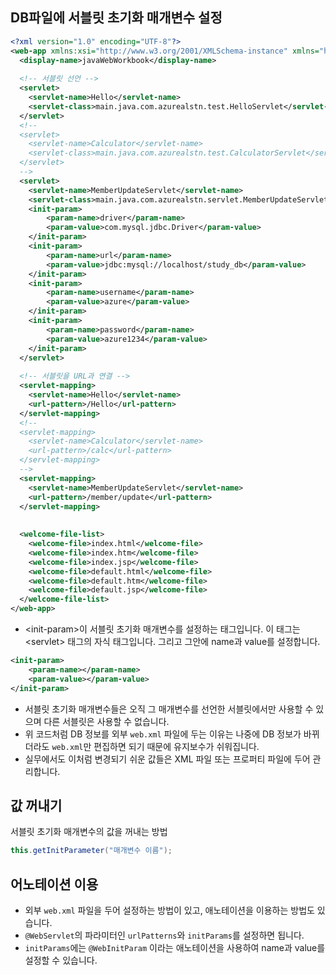 ## DB파일에 서블릿 초기화 매개변수 설정

```xml
<?xml version="1.0" encoding="UTF-8"?>
<web-app xmlns:xsi="http://www.w3.org/2001/XMLSchema-instance" xmlns="http://xmlns.jcp.org/xml/ns/javaee" xsi:schemaLocation="http://xmlns.jcp.org/xml/ns/javaee http://xmlns.jcp.org/xml/ns/javaee/web-app_3_1.xsd" id="WebApp_ID" version="3.1">
  <display-name>javaWebWorkbook</display-name>
  
  <!-- 서블릿 선언 -->
  <servlet>
  	<servlet-name>Hello</servlet-name>
  	<servlet-class>main.java.com.azurealstn.test.HelloServlet</servlet-class>
  </servlet>
  <!-- 
  <servlet>
  	<servlet-name>Calculator</servlet-name>
  	<servlet-class>main.java.com.azurealstn.test.CalculatorServlet</servlet-class>
  </servlet>
  -->
  <servlet>
  	<servlet-name>MemberUpdateServlet</servlet-name>
  	<servlet-class>main.java.com.azurealstn.servlet.MemberUpdateServlet</servlet-class>
  	<init-param>
  		<param-name>driver</param-name>
  		<param-value>com.mysql.jdbc.Driver</param-value>
  	</init-param>
  	<init-param>
  		<param-name>url</param-name>
  		<param-value>jdbc:mysql://localhost/study_db</param-value>
  	</init-param>
  	<init-param>
  		<param-name>username</param-name>
  		<param-value>azure</param-value>
  	</init-param>
  	<init-param>
  		<param-name>password</param-name>
  		<param-value>azure1234</param-value>
  	</init-param>
  </servlet>
  
  <!-- 서블릿을 URL과 연결 -->
  <servlet-mapping>
  	<servlet-name>Hello</servlet-name>
  	<url-pattern>/Hello</url-pattern>
  </servlet-mapping>
  <!--
  <servlet-mapping>
  	<servlet-name>Calculator</servlet-name>
  	<url-pattern>/calc</url-pattern>
  </servlet-mapping>
  -->
  <servlet-mapping>
  	<servlet-name>MemberUpdateServlet</servlet-name>
  	<url-pattern>/member/update</url-pattern>
  </servlet-mapping>
  
  
  <welcome-file-list>
    <welcome-file>index.html</welcome-file>
    <welcome-file>index.htm</welcome-file>
    <welcome-file>index.jsp</welcome-file>
    <welcome-file>default.html</welcome-file>
    <welcome-file>default.htm</welcome-file>
    <welcome-file>default.jsp</welcome-file>
  </welcome-file-list>
</web-app>
```

- \<init-param>이 서블릿 초기화 매개변수를 설정하는 태그입니다. 이 태그는 \<servlet> 태그의 자식 태그입니다. 그리고 그안에 name과 value를 설정합니다.

```xml
<init-param>
  	<param-name></param-name>
  	<param-value></param-value>
</init-param>
```

- 서블릿 초기화 매개변수들은 오직 그 매개변수를 선언한 서블릿에서만 사용할 수 있으며 다른 서블릿은 사용할 수 없습니다.
- 위 코드처럼 DB 정보를 외부 `web.xml` 파일에 두는 이유는 나중에 DB 정보가 바뀌더라도 `web.xml`만 편집하면 되기 때문에 유지보수가 쉬워집니다.
- 실무에서도 이처럼 변경되기 쉬운 값들은 XML 파일 또는 프로퍼티 파일에 두어 관리합니다.

## 값 꺼내기
서블릿 초기화 매개변수의 값을 꺼내는 방법

```java
this.getInitParameter("매개변수 이름");
```

## 어노테이션 이용

- 외부 `web.xml` 파일을 두어 설정하는 방법이 있고, 애노테이션을 이용하는 방법도 있습니다.
- `@WebServlet`의 파라미터인 `urlPatterns`와 `initParams`를 설정하면 됩니다.
- `initParams`에는 `@WebInitParam` 이라는 애노테이션을 사용하여 name과 value를 설정할 수 있습니다.
